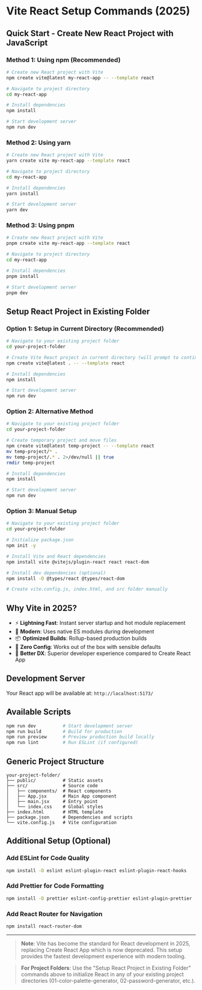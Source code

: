 # Vite React Setup Commands (2025)

## Quick Start - Create New React Project with JavaScript

### Method 1: Using npm (Recommended)

```bash
# Create new React project with Vite
npm create vite@latest my-react-app -- --template react

# Navigate to project directory
cd my-react-app

# Install dependencies
npm install

# Start development server
npm run dev
```

### Method 2: Using yarn

```bash
# Create new React project with Vite
yarn create vite my-react-app --template react

# Navigate to project directory
cd my-react-app

# Install dependencies
yarn install

# Start development server
yarn dev
```

### Method 3: Using pnpm

```bash
# Create new React project with Vite
pnpm create vite my-react-app --template react

# Navigate to project directory
cd my-react-app

# Install dependencies
pnpm install

# Start development server
pnpm dev
```

## Setup React Project in Existing Folder

### Option 1: Setup in Current Directory (Recommended)

```bash
# Navigate to your existing project folder
cd your-project-folder

# Create Vite React project in current directory (will prompt to continue)
npm create vite@latest . -- --template react

# Install dependencies
npm install

# Start development server
npm run dev
```

### Option 2: Alternative Method

```bash
# Navigate to your existing project folder
cd your-project-folder

# Create temporary project and move files
npm create vite@latest temp-project -- --template react
mv temp-project/* .
mv temp-project/.* . 2>/dev/null || true
rmdir temp-project

# Install dependencies
npm install

# Start development server
npm run dev
```

### Option 3: Manual Setup

```bash
# Navigate to your existing project folder
cd your-project-folder

# Initialize package.json
npm init -y

# Install Vite and React dependencies
npm install vite @vitejs/plugin-react react react-dom

# Install dev dependencies (optional)
npm install -D @types/react @types/react-dom

# Create vite.config.js, index.html, and src folder manually
```

## Why Vite in 2025?

- ⚡ **Lightning Fast**: Instant server startup and hot module replacement
- 🚀 **Modern**: Uses native ES modules during development
- 📦 **Optimized Builds**: Rollup-based production builds
- 🔧 **Zero Config**: Works out of the box with sensible defaults
- 🎯 **Better DX**: Superior developer experience compared to Create React App

## Development Server

Your React app will be available at: `http://localhost:5173/`

## Available Scripts

```bash
npm run dev          # Start development server
npm run build        # Build for production
npm run preview      # Preview production build locally
npm run lint         # Run ESLint (if configured)
```

## Generic Project Structure

```
your-project-folder/
├── public/          # Static assets
├── src/             # Source code
│   ├── components/  # React components
│   ├── App.jsx      # Main App component
│   ├── main.jsx     # Entry point
│   └── index.css    # Global styles
├── index.html       # HTML template
├── package.json     # Dependencies and scripts
└── vite.config.js   # Vite configuration
```

## Additional Setup (Optional)

### Add ESLint for Code Quality

```bash
npm install -D eslint eslint-plugin-react eslint-plugin-react-hooks
```

### Add Prettier for Code Formatting

```bash
npm install -D prettier eslint-config-prettier eslint-plugin-prettier
```

### Add React Router for Navigation

```bash
npm install react-router-dom
```

---

> **Note**: Vite has become the standard for React development in 2025, replacing Create React App which is now deprecated. This setup provides the fastest development experience with modern tooling.

> **For Project Folders**: Use the "Setup React Project in Existing Folder" commands above to initialize React in any of your existing project directories (01-color-palette-generator, 02-password-generator, etc.).
